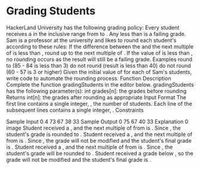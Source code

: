 # Grading Students

HackerLand University has the following grading policy:
Every student receives a  in the inclusive range from  to .
Any  less than  is a failing grade.
Sam is a professor at the university and likes to round each student's according to these rules:
If the difference between the  and the next multiple of  is less than , round  up to the next multiple of .
If the value of  is less than , no rounding occurs as the result will still be a failing grade.
Examples
 round to  (85 - 84 is less than 3)
 do not round (result is less than 40)
 do not round (60 - 57 is 3 or higher)
Given the initial value of  for each of Sam's  students, write code to automate the rounding process.
Function Description
Complete the function gradingStudents in the editor below.
gradingStudents has the following parameter(s):
int grades[n]: the grades before rounding
Returns
int[n]: the grades after rounding as appropriate
Input Format
The first line contains a single integer, , the number of students.
Each line  of the  subsequent lines contains a single integer, .
Constraints


Sample Input 0
4
73
67
38
33
Sample Output 0
75
67
40
33
Explanation 0
image
Student  received a , and the next multiple of  from  is . Since , the student's grade is rounded to .
Student  received a , and the next multiple of  from  is . Since , the grade will not be modified and the student's final grade is .
Student  received a , and the next multiple of  from  is . Since , the student's grade will be rounded to .
Student  received a grade below , so the grade will not be modified and the student's final grade is .

